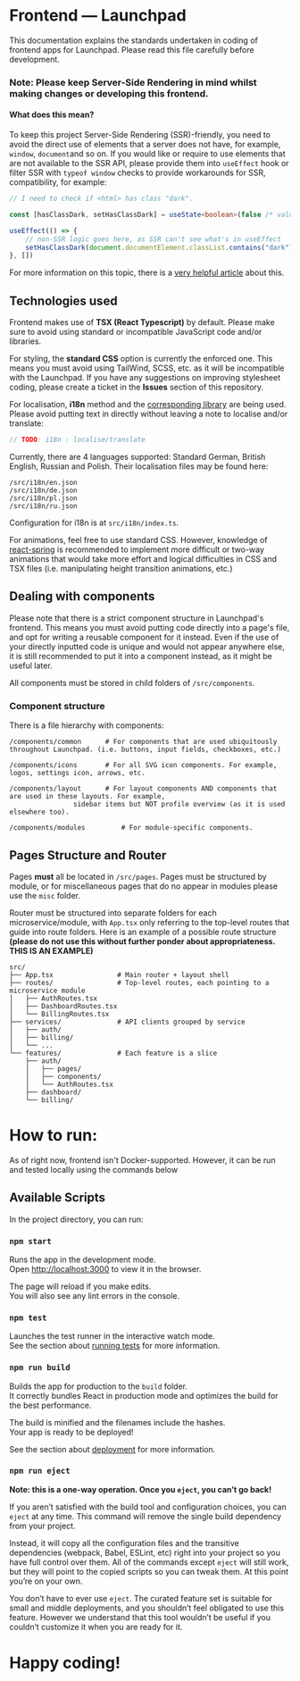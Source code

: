 # Frontend — Launchpad
This documentation explains the standards undertaken in coding of frontend apps for Launchpad. Please read this file carefully before development.

### Note: Please keep Server-Side Rendering in mind whilst making changes or developing this frontend.
#### What does this mean?
To keep this project Server-Side Rendering (SSR)-friendly, you need to avoid the direct use of elements that a server does not have, for example, ``window``, ``document``and so on.
If you would like or require to use elements that are not available to the SSR API, please provide them into ``useEffect`` hook or filter SSR with ``typeof window`` checks to provide workarounds for SSR, compatibility, for example:

```ts
// I need to check if <html> has class "dark".

const [hasClassDark, setHasClassDark] = useState<boolean>(false /* value to ALWAYS be provided for SSR-compatibility */);

useEffect(() => {
    // non-SSR logic goes here, as SSR can't see what's in useEffect
    setHasClassDark(document.documentElement.classList.contains("dark"));
}, [])
```

For more information on this topic, there is a [very helpful article](https://stephencook.dev/blog/using-window-in-react-ssr/) about this.

## Technologies used
Frontend makes use of **TSX (React Typescript)** by default. Please make sure to avoid using standard or incompatible JavaScript code and/or libraries.

For styling, the **standard CSS** option is currently the enforced one. This means you must avoid using TailWind, SCSS, etc. as it will be incompatible with the Launchpad. If you have any suggestions on improving stylesheet coding, please create a ticket in the **Issues** section of this repository.

For localisation, **i18n** method and the [corresponding library](https://www.i18next.com/) are being used. Please avoid putting text in directly without leaving a note to localise and/or translate:

```ts
// TODO: i18n : localise/translate
```

Currently, there are 4 languages supported: Standard German, British English, Russian and Polish. Their localisation files may be found here:
```
/src/i18n/en.json
/src/i18n/de.json
/src/i18n/pl.json
/src/i18n/ru.json
```

Configuration for i18n is at ``src/i18n/index.ts``.

For animations, feel free to use standard CSS. However, knowledge of [react-spring](https://www.react-spring.dev/docs) is recommended to implement more difficult or two-way animations that would take more effort and logical difficulties in CSS and TSX files (i.e. manipulating height transition animations, etc.)

## Dealing with components

Please note that there is a strict component structure in Launchpad's frontend. This means you must avoid putting code directly into a page's file, and opt for writing a reusable component for it instead. Even if the use of your directly inputted code is unique and would not appear anywhere else, it is still recommended to put it into a component instead, as it might be useful later.

All components must be stored in child folders of ``/src/components``.

### Component structure

There is a file hierarchy with components:
``` plaintext
/components/common 		# For components that are used ubiquitously throughout Launchpad. (i.e. buttons, input fields, checkboxes, etc.)

/components/icons 		# For all SVG icon components. For example, logos, settings icon, arrows, etc.

/components/layout 		# For layout components AND components that are used in these layouts. For example,
 				sidebar items but NOT profile overview (as it is used elsewhere too). 

/components/modules 		# For module-specific components.

```

## Pages Structure and Router
Pages **must** all be located in ``/src/pages``. Pages must be structured by module, or for miscellaneous pages that do no appear in modules please use the ``misc`` folder.

Router must be structured into separate folders for each microservice/module, with ``App.tsx`` only referring to the top-level routes that guide into route folders. Here is an example of a possible route structure **(please do not use this without further ponder about appropriateness. THIS IS AN EXAMPLE)** 

``` plaintext
src/
├── App.tsx                # Main router + layout shell
├── routes/                # Top-level routes, each pointing to a microservice module
│   ├── AuthRoutes.tsx
│   ├── DashboardRoutes.tsx
│   └── BillingRoutes.tsx
├── services/              # API clients grouped by service
│   ├── auth/
│   ├── billing/
│   └── ...
└── features/              # Each feature is a slice
    ├── auth/
    │   ├── pages/
    │   ├── components/
    │   └── AuthRoutes.tsx
    ├── dashboard/
    └── billing/
```


# How to run:

As of right now, frontend isn't Docker-supported. However, it can be run and tested locally using the commands below

## Available Scripts

In the project directory, you can run:

### `npm start`

Runs the app in the development mode.\
Open [http://localhost:3000](http://localhost:3000) to view it in the browser.

The page will reload if you make edits.\
You will also see any lint errors in the console.

### `npm test`

Launches the test runner in the interactive watch mode.\
See the section about [running tests](https://facebook.github.io/create-react-app/docs/running-tests) for more information.

### `npm run build`

Builds the app for production to the `build` folder.\
It correctly bundles React in production mode and optimizes the build for the best performance.

The build is minified and the filenames include the hashes.\
Your app is ready to be deployed!

See the section about [deployment](https://facebook.github.io/create-react-app/docs/deployment) for more information.

### `npm run eject`

**Note: this is a one-way operation. Once you `eject`, you can’t go back!**

If you aren’t satisfied with the build tool and configuration choices, you can `eject` at any time. This command will remove the single build dependency from your project.

Instead, it will copy all the configuration files and the transitive dependencies (webpack, Babel, ESLint, etc) right into your project so you have full control over them. All of the commands except `eject` will still work, but they will point to the copied scripts so you can tweak them. At this point you’re on your own.

You don’t have to ever use `eject`. The curated feature set is suitable for small and middle deployments, and you shouldn’t feel obligated to use this feature. However we understand that this tool wouldn’t be useful if you couldn’t customize it when you are ready for it.

# Happy coding!
